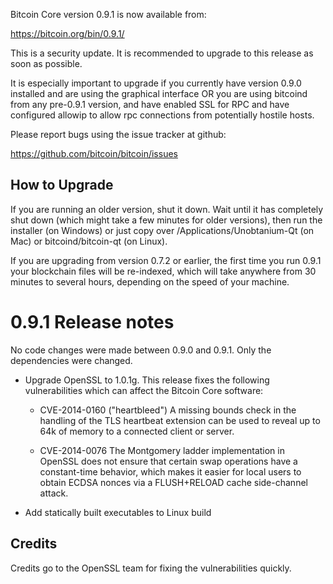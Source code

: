 Bitcoin Core version 0.9.1 is now available from:

  https://bitcoin.org/bin/0.9.1/

This is a security update. It is recommended to upgrade to this release
as soon as possible.

It is especially important to upgrade if you currently have version
0.9.0 installed and are using the graphical interface OR you are using
bitcoind from any pre-0.9.1 version, and have enabled SSL for RPC and
have configured allowip to allow rpc connections from potentially
hostile hosts.

Please report bugs using the issue tracker at github:

  https://github.com/bitcoin/bitcoin/issues

How to Upgrade
--------------

If you are running an older version, shut it down. Wait until it has completely
shut down (which might take a few minutes for older versions), then run the
installer (on Windows) or just copy over /Applications/Unobtanium-Qt (on Mac) or
bitcoind/bitcoin-qt (on Linux).

If you are upgrading from version 0.7.2 or earlier, the first time you run
0.9.1 your blockchain files will be re-indexed, which will take anywhere from 
30 minutes to several hours, depending on the speed of your machine.

0.9.1 Release notes
=======================

No code changes were made between 0.9.0 and 0.9.1. Only the dependencies were changed.

- Upgrade OpenSSL to 1.0.1g. This release fixes the following vulnerabilities which can
  affect the Bitcoin Core software:

  - CVE-2014-0160 ("heartbleed")
    A missing bounds check in the handling of the TLS heartbeat extension can
    be used to reveal up to 64k of memory to a connected client or server.

  - CVE-2014-0076
    The Montgomery ladder implementation in OpenSSL does not ensure that
    certain swap operations have a constant-time behavior, which makes it
    easier for local users to obtain ECDSA nonces via a FLUSH+RELOAD cache
    side-channel attack.

- Add statically built executables to Linux build

Credits
--------

Credits go to the OpenSSL team for fixing the vulnerabilities quickly.
